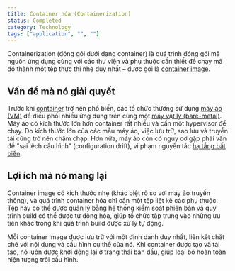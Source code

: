 ```yaml
---
title: Container hóa (Containerization)
status: Completed
category: Technology
tags: ["application", "", ""]
---
```


Containerization (đóng gói dưới dạng container) là quá trình đóng gói mã nguồn ứng dụng cùng với các thư viện và phụ thuộc cần thiết để chạy mã đó thành một tệp thực thi nhẹ duy nhất – được gọi là [container image](/container-image/).

## Vấn đề mà nó giải quyết

Trước khi [container](/container/) trở nên phổ biến, các tổ chức thường sử dụng [máy ảo (VM)](/virtual-machine/) để điều phối nhiều ứng dụng trên cùng một [máy vật lý (bare-metal)](/bare-metal-machine/).
Máy ảo có kích thước lớn hơn container rất nhiều và cần một hypervisor để chạy.
Do kích thước lớn của các mẫu máy ảo, việc lưu trữ, sao lưu và truyền tải cũng trở nên chậm chạp.
Hơn nữa, máy ảo còn có nguy cơ gặp phải vấn đề "sai lệch cấu hình" (configuration drift), vi phạm nguyên tắc [hạ tầng bất biến](/immutable-infrastructure/).

## Lợi ích mà nó mang lại

Container image có kích thước nhẹ (khác biệt rõ so với máy ảo truyền thống),
và quá trình container hóa chỉ cần một tệp liệt kê các phụ thuộc.
Tệp này có thể được quản lý bằng hệ thống kiểm soát phiên bản và quy trình build có thể được tự động hóa,
giúp tổ chức tập trung vào những ưu tiên khác trong khi quá trình build được xử lý tự động.

Mỗi container image được lưu trữ với một định danh duy nhất,
liên kết chặt chẽ với nội dung và cấu hình cụ thể của nó.
Khi container được tạo và tái tạo,
nó luôn được khởi động lại ở trạng thái ban đầu,
giúp loại bỏ hoàn toàn hiện tượng trôi cấu hình.
